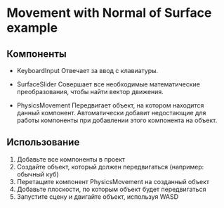# Movement with Normal of Surface example

## Компоненты
* KeyboardInput
    Отвечает  за ввод с клавиатуры.
    
* SurfaceSlider
    Совершает все необходимые математические преобразования, чтобы найти вектор движения.

* PhysicsMovement
    Передвигает объект, на котором находится данный компонент.
    Автоматически добавит недостающие для работы компоненты при добавлении этого компонента на объект.
    

## Использование
1. Добавьте все компоненты в проект
2. Создайте объект, который должен передвигаться (например: обычный куб)
3. Перетащите компонент PhysicsMovement на созданный объект
4. Добавьте плоскости, по которым объект будет передвигаться
5. Запустите сцену и двигайте объект, используя WASD

